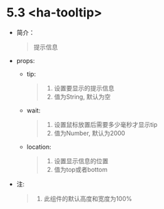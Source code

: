 # 5.3 &lt;ha-tooltip>

- 简介：

  > 提示信息

- props:

  - tip:

    > 1. 设置要显示的提示信息
    > 2. 值为String, 默认为空

  - wait:

    > 1. 设置鼠标放置后需要多少毫秒才显示tip
    > 2. 值为Number, 默认为2000

  - location:

    > 1. 设置显示信息的位置
    > 2. 值为top或者bottom

- 注:

  > 1. 此组件的默认高度和宽度为100%
